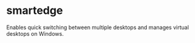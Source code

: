 # smartedge
Enables quick switching between multiple desktops and manages virtual desktops on Windows.
